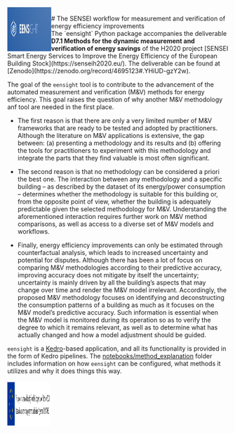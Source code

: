 <img align="left" width="100" height="100" src="https://github.com/hebes-io/eensight/blob/master/logo.png">
<br>
# The SENSEI workflow for measurement and verification of energy efficiency improvements
<br>
The `eensight` Python package accompanies the deliverable <b>D7.1 Methods for the dynamic measurement and verification of energy savings</b> of the H2020 project [SENSEI Smart Energy Services to Improve the Energy Efficiency of the European Building Stock](https://senseih2020.eu/). The deliverable can be found at [Zenodo](https://zenodo.org/record/4695123#.YHiUD-gzY2w).

The goal of the `eensight` tool is to contribute to the advancement of the automated measurement and verification (M&V) methods for energy efficiency. This goal raises the question of why another M&V methodology anf tool are needed in the first place. 

* The first reason is that there are only a very limited number of M&V frameworks that are ready to be tested and adopted by practitioners. Although the literature on M&V applications is extensive, the gap between: (a) presenting a methodology and its results and (b) offering the tools for practitioners to experiment with this methodology and integrate the parts that they find valuable is most often significant.

* The second reason is that no methodology can be considered a priori the best one. The interaction between any methodology and a specific building – as described by the dataset of its energy/power consumption – determines whether the methodology is suitable for this building or, from the opposite point of view, whether the building is adequately predictable given the selected methodology for M&V. Understanding the aforementioned interaction requires further work on M&V method comparisons, as well as access to a diverse set of M&V models and workflows. 

* Finally, energy efficiency improvements can only be estimated through counterfactual analysis, which leads to increased uncertainty and potential for disputes. Although there has been a lot of focus on comparing M&V methodologies according to their predictive accuracy, improving accuracy does not mitigate by itself the uncertainty; uncertainty is mainly driven by all the building’s aspects that may change over time and render the M&V model irrelevant. Accordingly, the proposed M&V methodology focuses on identifying and deconstructing the consumption patterns of a building as much as it focuses on the M&V model’s predictive accuracy. Such information is essential when the M&V model is monitored during its operation so as to verify the degree to which it remains relevant, as well as to determine what has actually changed and how a model adjustment should be guided.

`eensight` is a [Kedro](https://github.com/quantumblacklabs/kedro)-based application, and all its functionality is provided in the form of Kedro pipelines. The [notebooks/method_explanation](https://github.com/hebes-io/eensight/tree/master/notebooks/method_explanation) folder includes information on how `eensight` can be configured, what methods it utilizes and why it does things this way.  
<br>
<img align="left" width="100" height="100" src="https://github.com/hebes-io/eensight/blob/master/EC_support.png">